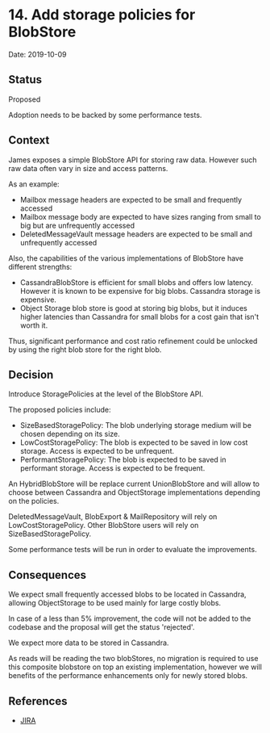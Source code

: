 # 14. Add storage policies for BlobStore

Date: 2019-10-09

## Status

Proposed

Adoption needs to be backed by some performance tests.

## Context

James exposes a simple BlobStore API for storing raw data. However such raw data often vary in size and access patterns.

As an example:

 - Mailbox message headers are expected to be small and frequently accessed
 - Mailbox message body are expected to have sizes ranging from small to big but are unfrequently accessed
 - DeletedMessageVault message headers are expected to be small and unfrequently accessed

Also, the capabilities of the various implementations of BlobStore have different strengths:

 - CassandraBlobStore is efficient for small blobs and offers low latency. However it is known to be expensive for big blobs. Cassandra storage is expensive.
 - Object Storage blob store is good at storing big blobs, but it induces higher latencies than Cassandra for small blobs for a cost gain that isn't worth it.

Thus, significant performance and cost ratio refinement could be unlocked by using the right blob store for the right blob.

## Decision

Introduce StoragePolicies at the level of the BlobStore API.

The proposed policies include:

 - SizeBasedStoragePolicy: The blob underlying storage medium will be chosen depending on its size.
 - LowCostStoragePolicy: The blob is expected to be saved in low cost storage. Access is expected to be unfrequent.
 - PerformantStoragePolicy: The blob is expected to be saved in performant storage. Access is expected to be frequent.

An HybridBlobStore will be replace current UnionBlobStore and will allow to choose between Cassandra and ObjectStorage implementations depending on the policies.

DeletedMessageVault, BlobExport & MailRepository will rely on LowCostStoragePolicy. Other BlobStore users will rely on SizeBasedStoragePolicy.

Some performance tests will be run in order to evaluate the improvements.

## Consequences

We expect small frequently accessed blobs to be located in Cassandra, allowing ObjectStorage to be used mainly for large costly blobs.

In case of a less than 5% improvement, the code will not be added to the codebase and the proposal will get the status 'rejected'.

We expect more data to be stored in Cassandra.

As reads will be reading the two blobStores, no migration is required to use this composite blobstore on top an existing implementation,
however we will benefits of the performance enhancements only for newly stored blobs.

## References

 - [JIRA](https://issues.apache.org/jira/browse/JAMES-2921)